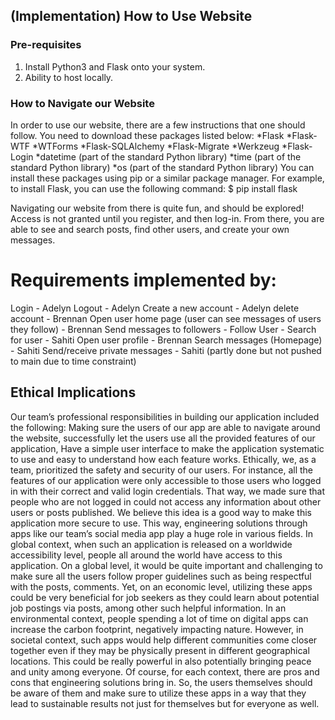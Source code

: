## (Implementation) How to Use Website
### Pre-requisites
1. Install Python3 and Flask onto your system.
2. Ability to host locally.
### How to Navigate our Website
In order to use our website, there are a few instructions that one should follow. You need to download these packages listed below:
*Flask
*Flask-WTF
*WTForms
*Flask-SQLAlchemy
*Flask-Migrate
*Werkzeug
*Flask-Login
*datetime (part of the standard Python library)
*time (part of the standard Python library)
*os (part of the standard Python library)
You can install these packages using pip or a similar package manager. For example, to install Flask, you can use the following command:
$ pip install flask

Navigating our website from there is quite fun, and should be explored! Access is not granted until you register, and then log-in. From there, you are able to see and search posts, find other users, and create your own messages.


# Requirements implemented by:
Login - Adelyn
Logout - Adelyn
Create a new account - Adelyn
delete account - Brennan
Open user home page (user can see messages of users they follow) - Brennan
Send messages to followers - 
Follow User - 
Search for user - Sahiti
Open user profile - Brennan
Search messages (Homepage) - Sahiti
Send/receive private messages - Sahiti (partly done but not pushed to main due to time constraint)


## Ethical Implications

Our team’s professional responsibilities in building our application included the following: Making sure the users of our app are able to navigate around the website, successfully let the users use all the provided features of our application, Have a simple user interface to make the application systematic to use and easy to understand how each feature works. Ethically, we, as a team, prioritized the safety and security of our users. For instance, all the features of our application were only accessible to those users who logged in with their correct and valid login credentials. That way, we made sure that people who are not logged in could not access any information about other users or posts published. We believe this idea is a good way to make this application more secure to use. This way, engineering solutions through apps like our team’s social media app play a huge role in various fields. In global context, when such an application is released on a worldwide accessibility level, people all around the world have access to this application. On a global level, it would be quite important and challenging to make sure all the users follow proper guidelines such as being respectful with the posts, comments. Yet, on an economic level, utilizing these apps could be very beneficial for job seekers as they could learn about potential job postings via posts, among other such helpful information. In an environmental context, people spending a lot of time on digital apps can increase the carbon footprint, negatively impacting nature. However, in societal context, such apps would help different communities come closer together even if they may be physically present in different geographical locations. This could be really powerful in also potentially bringing peace and unity among everyone. Of course, for each context, there are pros and cons that engineering solutions bring in. So, the users themselves should be aware of them and make sure to utilize these apps in a way that they lead to sustainable results not just for themselves but for everyone as well.
